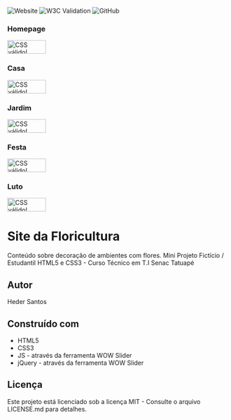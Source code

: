 ![Website](https://img.shields.io/website?style=flat-square&url=https%3A%2F%2Fmorcegoh.github.io%2Fheavenofeden%2F)
![W3C Validation](https://img.shields.io/w3c-validation/html?style=flat-square&targetUrl=https%3A%2F%2Fmorcegoh.github.io%2Fheavenofeden%2F)
![GitHub](https://img.shields.io/github/license/MorcegoH/heavenofeden?style=flat-square)

### Homepage
<p>
    <a href="https://jigsaw.w3.org/css-validator/check/referer">
        <img style="border:0;width:88px;height:31px"
            src="https://jigsaw.w3.org/css-validator/images/vcss-blue"
            alt="CSS válido!" />
    </a>
</p>

### Casa
<p>
    <a href="https://jigsaw.w3.org/css-validator/check/referer">
        <img style="border:0;width:88px;height:31px"
            src="https://jigsaw.w3.org/css-validator/images/vcss"
            alt="CSS válido!" />
    </a>
</p>

### Jardim
<p>
    <a href="https://jigsaw.w3.org/css-validator/check/referer">
        <img style="border:0;width:88px;height:31px"
            src="https://jigsaw.w3.org/css-validator/images/vcss-blue"
            alt="CSS válido!" />
    </a>
</p>

### Festa
<p>
    <a href="https://jigsaw.w3.org/css-validator/check/referer">
        <img style="border:0;width:88px;height:31px"
            src="https://jigsaw.w3.org/css-validator/images/vcss"
            alt="CSS válido!" />
    </a>
</p>

### Luto

<p>
    <a href="https://jigsaw.w3.org/css-validator/check/referer">
        <img style="border:0;width:88px;height:31px"
            src="https://jigsaw.w3.org/css-validator/images/vcss-blue"
            alt="CSS válido!" />
    </a>
</p>


      
# Site da Floricultura
Conteúdo sobre decoração de ambientes com flores.
Mini Projeto Fictício / Estudantil HTML5 e CSS3 - Curso Técnico em T.I Senac Tatuapé
## Autor
Heder Santos
## Construído com
* HTML5
* CSS3
* JS - através da ferramenta WOW Slider
* jQuery - através da ferramenta WOW Slider
## Licença
Este projeto está licenciado sob a licença MIT - Consulte o arquivo LICENSE.md para detalhes.

